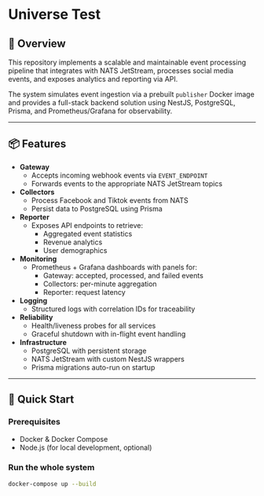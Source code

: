 # Universe Test

## 🧩 Overview

This repository implements a scalable and maintainable event processing pipeline that integrates with NATS JetStream, processes social media events, and exposes analytics and reporting via API.

The system simulates event ingestion via a prebuilt `publisher` Docker image and provides a full-stack backend solution using NestJS, PostgreSQL, Prisma, and Prometheus/Grafana for observability.

---

## 📦 Features

- **Gateway**
    - Accepts incoming webhook events via `EVENT_ENDPOINT`
    - Forwards events to the appropriate NATS JetStream topics
- **Collectors**
    - Process Facebook and Tiktok events from NATS
    - Persist data to PostgreSQL using Prisma
- **Reporter**
    - Exposes API endpoints to retrieve:
        - Aggregated event statistics
        - Revenue analytics
        - User demographics
- **Monitoring**
    - Prometheus + Grafana dashboards with panels for:
        - Gateway: accepted, processed, and failed events
        - Collectors: per-minute aggregation
        - Reporter: request latency
- **Logging**
    - Structured logs with correlation IDs for traceability
- **Reliability**
    - Health/liveness probes for all services
    - Graceful shutdown with in-flight event handling
- **Infrastructure**
    - PostgreSQL with persistent storage
    - NATS JetStream with custom NestJS wrappers
    - Prisma migrations auto-run on startup

---

## 🚀 Quick Start

### Prerequisites

- Docker & Docker Compose
- Node.js (for local development, optional)

### Run the whole system

```bash
docker-compose up --build
